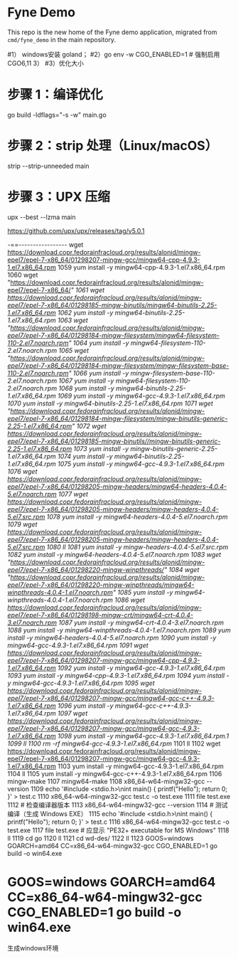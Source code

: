 # Fyne Demo

This repo is the new home of the Fyne demo application, migrated from `cmd/fyne_demo` in the main repository.

#1） windows安装 goland； 
#2）go env -w CGO_ENABLED=1 # 强制启用 CGO6,11 3）
#3）优化大小

# 步骤 1：编译优化
go build -ldflags="-s -w" main.go

# 步骤 2：strip 处理（Linux/macOS）
strip --strip-unneeded main

# 步骤 3：UPX 压缩
upx --best --lzma main

https://github.com/upx/upx/releases/tag/v5.0.1

-==-----------------
wget https://download.copr.fedorainfracloud.org/results/alonid/mingw-epel7/epel-7-x86_64/01298207-mingw-gcc/mingw64-cpp-4.9.3-1.el7.x86_64.rpm
 1059  yum install  -y  mingw64-cpp-4.9.3-1.el7.x86_64.rpm 
 1060  wget "https://download.copr.fedorainfracloud.org/results/alonid/mingw-epel7/epel-7-x86_64/*"
 1061  wget https://download.copr.fedorainfracloud.org/results/alonid/mingw-epel7/epel-7-x86_64/01298185-mingw-binutils/mingw64-binutils-2.25-1.el7.x86_64.rpm
 1062  yum install  -y  mingw64-binutils-2.25-1.el7.x86_64.rpm 
 1063  wget  "https://download.copr.fedorainfracloud.org/results/alonid/mingw-epel7/epel-7-x86_64/01298184-mingw-filesystem/mingw64-filesystem-110-2.el7.noarch.rpm"
 1064  yum install -y  mingw64-filesystem-110-2.el7.noarch.rpm 
 1065  wget  "https://download.copr.fedorainfracloud.org/results/alonid/mingw-epel7/epel-7-x86_64/01298184-mingw-filesystem/mingw-filesystem-base-110-2.el7.noarch.rpm"
 1066  yum install -y  mingw-filesystem-base-110-2.el7.noarch.rpm 
 1067  yum install -y  mingw64-filesystem-110-2.el7.noarch.rpm 
 1068  yum install  -y  mingw64-binutils-2.25-1.el7.x86_64.rpm 
 1069  yum install  -y  mingw64-gcc-4.9.3-1.el7.x86_64.rpm 
 1070  yum install  -y  mingw64-binutils-2.25-1.el7.x86_64.rpm 
 1071  wget  "https://download.copr.fedorainfracloud.org/results/alonid/mingw-epel7/epel-7-x86_64/01298184-mingw-filesystem/mingw-binutils-generic-2.25-1.el7.x86_64.rpm"
 1072  wget  https://download.copr.fedorainfracloud.org/results/alonid/mingw-epel7/epel-7-x86_64/01298185-mingw-binutils//mingw-binutils-generic-2.25-1.el7.x86_64.rpm
 1073  yum install  -y  mingw-binutils-generic-2.25-1.el7.x86_64.rpm 
 1074  yum install  -y  mingw64-binutils-2.25-1.el7.x86_64.rpm 
 1075  yum install  -y  mingw64-gcc-4.9.3-1.el7.x86_64.rpm 
 1076  wget  https://download.copr.fedorainfracloud.org/results/alonid/mingw-epel7/epel-7-x86_64/01298205-mingw-headers/mingw64-headers-4.0.4-5.el7.noarch.rpm
 1077  wget  https://download.copr.fedorainfracloud.org/results/alonid/mingw-epel7/epel-7-x86_64/01298205-mingw-headers/mingw-headers-4.0.4-5.el7.src.rpm
 1078  yum install  -y  mingw64-headers-4.0.4-5.el7.noarch.rpm 
 1079  wget  https://download.copr.fedorainfracloud.org/results/alonid/mingw-epel7/epel-7-x86_64/01298205-mingw-headers/mingw-headers-4.0.4-5.el7.src.rpm
 1080  ll
 1081  yum install  -y  mingw-headers-4.0.4-5.el7.src.rpm
 1082  yum install  -y  mingw64-headers-4.0.4-5.el7.noarch.rpm 
 1083  wget "https://download.copr.fedorainfracloud.org/results/alonid/mingw-epel7/epel-7-x86_64/01298220-mingw-winpthreads/"
 1084  wget "https://download.copr.fedorainfracloud.org/results/alonid/mingw-epel7/epel-7-x86_64/01298220-mingw-winpthreads/mingw64-winpthreads-4.0.4-1.el7.noarch.rpm"
 1085  yum install  -y  mingw64-winpthreads-4.0.4-1.el7.noarch.rpm 
 1086  wget https://download.copr.fedorainfracloud.org/results/alonid/mingw-epel7/epel-7-x86_64/01298198-mingw-crt/mingw64-crt-4.0.4-3.el7.noarch.rpm
 1087  yum install  -y  mingw64-crt-4.0.4-3.el7.noarch.rpm 
 1088  yum install  -y  mingw64-winpthreads-4.0.4-1.el7.noarch.rpm 
 1089  yum install  -y  mingw64-headers-4.0.4-5.el7.noarch.rpm 
 1090  yum install  -y  mingw64-gcc-4.9.3-1.el7.x86_64.rpm 
 1091  wget  https://download.copr.fedorainfracloud.org/results/alonid/mingw-epel7/epel-7-x86_64/01298207-mingw-gcc/mingw64-cpp-4.9.3-1.el7.x86_64.rpm
 1092  yum install  -y  mingw64-gcc-4.9.3-1.el7.x86_64.rpm 
 1093  yum install  -y  mingw64-cpp-4.9.3-1.el7.x86_64.rpm 
 1094  yum install  -y  mingw64-gcc-4.9.3-1.el7.x86_64.rpm 
 1095  wget  https://download.copr.fedorainfracloud.org/results/alonid/mingw-epel7/epel-7-x86_64/01298207-mingw-gcc/mingw64-gcc-c++-4.9.3-1.el7.x86_64.rpm
 1096  yum install  -y  mingw64-gcc-c++-4.9.3-1.el7.x86_64.rpm 
 1097  wget  https://download.copr.fedorainfracloud.org/results/alonid/mingw-epel7/epel-7-x86_64/01298207-mingw-gcc/mingw64-gcc-4.9.3-1.el7.x86_64.rpm
 1098  yum install  -y  mingw64-gcc-4.9.3-1.el7.x86_64.rpm.1
 1099  ll
 1100  rm -rf    mingw64-gcc-4.9.3-1.el7.x86_64.rpm*
 1101  ll
 1102  wget  https://download.copr.fedorainfracloud.org/results/alonid/mingw-epel7/epel-7-x86_64/01298207-mingw-gcc/mingw64-gcc-4.9.3-1.el7.x86_64.rpm
 1103  yum install  -y  mingw64-gcc-4.9.3-1.el7.x86_64.rpm
 1104  ll
 1105  yum install  -y  mingw64-gcc-c++-4.9.3-1.el7.x86_64.rpm 
 1106  mingw-make
 1107  mingw64-make 
 1108  x86_64-w64-mingw32-gcc --version
 1109  echo '#include <stdio.h>\nint main() { printf("Hello"); return 0; }' > test.c
 1110  x86_64-w64-mingw32-gcc test.c -o test.exe
 1111  file test.exe  
 1112  # 检查编译器版本
 1113  x86_64-w64-mingw32-gcc --version
 1114  # 测试编译（生成 Windows EXE）
 1115  echo '#include <stdio.h>\nint main() { printf("Hello"); return 0; }' > test.c
 1116  x86_64-w64-mingw32-gcc test.c -o test.exe
 1117  file test.exe  # 应显示 "PE32+ executable for MS Windows"
 1118  ll
 1119  cd go
 1120  ll
 1121  cd wd-des/
 1122  ll
 1123  GOOS=windows GOARCH=amd64 CC=x86_64-w64-mingw32-gcc CGO_ENABLED=1 go build -o win64.exe

 
# GOOS=windows GOARCH=amd64 CC=x86_64-w64-mingw32-gcc CGO_ENABLED=1 go build -o win64.exe
生成windows环境

